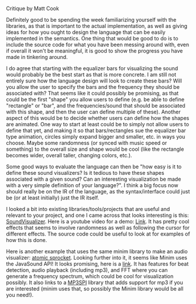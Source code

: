 Critique by Matt Cook

Definitely good to be spending the week familiarizing yourself with the libraries, as that is important to the actual implementation, as well as giving ideas for how you ought to design the language that can be easily implemented in the semantics. One thing that would be good to do is to include the source code for what you have been messing around with, even if overall it won't be meaningful, it is good to show the progress you have made in tinkering around.

I do agree that starting with the equalizer bars for visualizing the sound would probably be the best start as that is more concrete. I am still not entirely sure how the language design will look to create these bars? Will you allow the user to specify the bars and the frequency they should be associated with? That seems like it could possibly be promising, as that could be the first "shape" you allow users to define (e.g. be able to define "rectangle" or "bar", and the frequencies/sound that should be associated with this shape, and then the user can define multiple of these). Another aspect of this would be to decide whether users can define how the shapes are animated. One way to start at least could be to simply not allow users to define that yet, and making it so that bars/rectangles sue the equalizer bar type animation, circles simply expand bigger and smaller, etc. in ways you choose. Maybe some randomness (or synced with music speed or something) to the overall size and shape would be cool (like the rectangle becomes wider, overall taller, changing colors, etc.).

Some good ways to evaluate the language can then be "how easy is it to define these sound visualizers? Is it tedious to have these shapes associated with a given sound? Can an interesting visualization be made with a very simple definition of your language?". I think a big focus now should really be on the IR of the language, as the syntax/interface could just be (or at least initially) just the IR itself. 

I looked a bit into existing libraries/tools/projects that are useful and relevant to your project, and one I came across that looks interesting is this: [SoundVisualizer](https://github.com/broseidon91/SoundVisualizer). Here is a youtube video for a demo: [Link](https://www.youtube.com/watch?v=nuHmMh3vXhU). It has pretty cool effects that seems to involve randomness as well as following the cursor for different effects. The source code could be useful to look at for examples of how this is done.

Here is another example that uses the same minim library to make an audio visualizer: [atomic sprocket](https://gist.github.com/benfarahmand/6902359). Looking further into it, it seems like Minim uses the JavaSound API! It looks promising, here is a [link](http://code.compartmental.net/tools/minim/). It has features for beat detection, audio playback (including mp3), and FFT where you can generate a frequency spectrum, which could be cool for visualization possibly. It also links to a [MP3SPI](http://www.javazoom.net/mp3spi/mp3spi.html) library that adds support for mp3 if you are interested (minim uses that, so possibly the Minim library would be all you need!).



